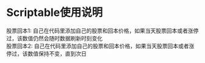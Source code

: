 # Scriptable使用说明
股票回本1: 自己在代码里添加自己的股票和回本价格，如果当天股票回本或者涨停过，该数值仍然会随时数据刷新时刻变化  
股票回本2: 自己在代码里添加自己的股票和回本价格，如果当天股票回本或者涨停过，该数值保持不变，直到次日

